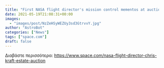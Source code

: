 ```yaml
---
title: "First NASA flight director's mission control mementos at auction"
date: 2021-05-19T21:08:31+00:00
images:
  - "images/post/NzZeHSyWEZUy3sd3GtrvvY.jpg"
author: "AstroBot"
categories: ["News"]
tags: ["space.com"]
draft: false
---
```




Διαβάστε περισσότερα: https://www.space.com/nasa-flight-director-chris-kraft-estate-auction
